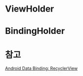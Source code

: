 
# ViewHolder

# BindingHolder

# 참고
[Android Data Binding: RecyclerView](https://medium.com/google-developers/android-data-binding-recyclerview-db7c40d9f0e4)
